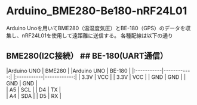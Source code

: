 # Arduino_BME280-Be180-nRF24L01
Arduino Unoを用いてBME280（温湿度気圧）とBE-180（GPS）のデータを収集し、nRF24L01を使用して遠距離に送信する。
各種配線は以下の通り

## BME280(I2C接続）                    ## BE-180(UART通信）

|Arduino UNO |  BME280     |           |Arduino UNO |  BE-180     | 
|:-----------|------------:|           |:-----------|------------:|
| 3.3V       | VCC         |           | 3.3V       | VCC         | 
| GND        | GND         |           | GND        | GND         |        
| A5         | SCL         |           | D4         | TX          |                 
| A4         | SDA         |           | D5         | RX          |            



